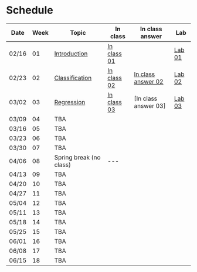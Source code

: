 Schedule
============================

|Date|Week|Topic|In class|In class answer|Lab|
|--|--|--|--|--|--|
|02/16|01|[Introduction](https://docs.google.com/presentation/d/1ztatFEZ_ghIF0ZdmfZVsvGJzaGIakfWofVq5JZtI838/edit#slide=id.p)|[In class 01](https://www.kaggle.com/code/nthuaiphys2021/2023-inclass-01/edit/run/119115460)||[Lab 01](https://www.kaggle.com/competitions/phys591000-2023-week01/overview)|
|02/23|02|[Classification](https://docs.google.com/presentation/d/1G4fdyiOR_eTJnFqFmA6jP2L8XhsVr2n1844SBcrIoTE/edit#slide=id.gc40c71273a_0_0)|[In class 02](https://www.kaggle.com/code/nthuaiphys2021/2023-inclass-02)|[In class answer 02](https://www.kaggle.com/code/nthuaiphys2021/2023-inclass-02-answer/notebook)|[Lab 02](https://www.kaggle.com/t/fcf7bfb919804b1dbb650284d04e5fd1)|
|03/02|03|[Regression](https://docs.google.com/presentation/d/1Y7QwLfumQklR6GUEYWMIQPNi5lnvLtfu3Q2mExrZNJ8/edit#slide=id.gc40c71273a_0_0)|[In class 03](https://www.kaggle.com/code/nthuaiphys2021/2023-inclass-03/notebook)|[In class answer 03]|[Lab 03](https://www.kaggle.com/t/f3df8d70659948e68e26f3533ded92f9)|
|03/09|04|TBA||||
|03/16|05|TBA||||
|03/23|06|TBA||||
|03/30|07|TBA||||
|04/06|08|Spring break (no class)|---|||
|04/13|09|TBA||||
|04/20|10|TBA||||
|04/27|11|TBA||||
|05/04|12|TBA||||
|05/11|13|TBA||||
|05/18|14|TBA||||
|05/25|15|TBA||||
|06/01|16|TBA||||
|06/08|17|TBA||||
|06/15|18|TBA||||
